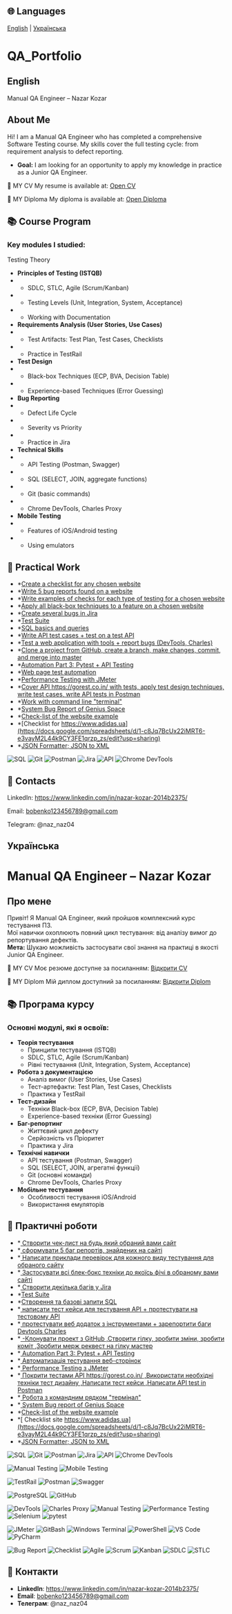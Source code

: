 ## 🌐 Languages
[English](#english) | [Українська](#українська)

# QA_Portfolio


## English

Manual QA Engineer – Nazar Kozar
## About Me
Hi! I am a Manual QA Engineer who has completed a comprehensive Software Testing course.
My skills cover the full testing cycle: from requirement analysis to defect reporting.
- **Goal:** I am looking for an opportunity to apply my knowledge in practice as a Junior QA Engineer.

📄 MY CV
My resume is available at: [Open CV](https://docs.google.com/document/d/1fH4OIndZ9ucDGzdAcgO0wF_6rlyLqiM5K35Sf7IUk0I/edit?usp=sharing) 

📄 MY Diploma
My diploma is available at: [Open Diploma](https://docs.google.com/document/d/1VAXE1D4EafhcQqgv3UPqJgRWmTqJ-PnJ35vdICCK0nc/edit?usp=sharing)

## 📚 Course Program
### Key modules I studied:
Testing Theory

- **Principles of Testing (ISTQB)**
 - * SDLC, STLC, Agile (Scrum/Kanban)
 - * Testing Levels (Unit, Integration, System, Acceptance)
 - * Working with Documentation
- **Requirements Analysis (User Stories, Use Cases)**
 - * Test Artifacts: Test Plan, Test Cases, Checklists
 - * Practice in TestRail
- **Test Design**
 - * Black-box Techniques (ECP, BVA, Decision Table)
 - * Experience-based Techniques (Error Guessing)
- **Bug Reporting**
 - * Defect Life Cycle
 - * Severity vs Priority
 - * Practice in Jira
- **Technical Skills**
 - * API Testing (Postman, Swagger)
 - * SQL (SELECT, JOIN, aggregate functions)
 - * Git (basic commands)
 - * Chrome DevTools, Charles Proxy
- **Mobile Testing**
 - * Features of iOS/Android testing
 - * Using emulators

## 📝 Practical Work
- *[Create a checklist for any chosen website](https://docs.google.com/spreadsheets/d/1zVfdFhl3OmB_d0PZnol8p9jYu-zbMFBW4PRjPz3ZBrA/edit?usp=sharing)
- *[Write 5 bug reports found on a website](https://docs.google.com/spreadsheets/d/14YTW_lHVJ-xPFAMNhsTyc6MXggGJVuxO58kII8IuLbA/edit?usp=sharing)
- *[Write examples of checks for each type of testing for a chosen website](https://docs.google.com/document/d/1pdWA6qrF-9Tp7NqscfDnTanxqF2-Bi3Olu6psJXlELA/edit?usp=sharing)
- *[Apply all black-box techniques to a feature on a chosen website](https://docs.google.com/document/d/1bYbIeHtm-iebGv6jicg5DDkz-86oMFeAJ6BWu9VRtkA/edit?usp=sharing)
- *[Create several bugs in Jira](https://docs.google.com/document/d/1dC-9JREDZ5I7YXKFYlxIwpZIB0A5qS3VRi7uHUdUh3M/edit?usp=sharing)
- *[Test Suite ](https://docs.google.com/document/d/1_SkORirf_wnlRZBvR_VDe47gCD7WLkuzKrHOhSaIsNU/edit?usp=sharing)
- *[SQL basics and queries](https://docs.google.com/document/d/1HNnJO-nV-ZRfFZQTBQWjqaI403gj_-4_Lwpk2MXwXXY/edit?usp=sharing)
- *[Write API test cases + test on a test API](https://docs.google.com/document/d/1rsRfYm4Q7EuPX3NHsQ980dZp2N-5QKadXLfmo-1rJhU/edit?usp=sharing)
- *[Test a web application with tools + report bugs (DevTools, Charles)](https://docs.google.com/document/d/1Q9MZXp6HeHpXpas3_aHOonwrkSdKJb7jVomOaYG9cnQ/edit?usp=sharing)
- *[Clone a project from GitHub, create a branch, make changes, commit, and merge into master](https://docs.google.com/document/d/1-UpiOno_AatQXJq7TMbscr8xgWEnrROUUdIMcc_IexQ/edit?usp=sharing)
- *[Automation Part 3: Pytest + API Testing](https://docs.google.com/document/d/1yp2bSRQZThtJtmDrr8bPA3TfrAnecfaxJoCVzi0Gl1s/edit?usp=sharing)
- *[Web page test automation](https://docs.google.com/document/d/1cFnQwnpJb_FnUxWnZJBDDqCBnmKjSmqKJYw13wWS_Nw/edit?usp=sharing)
- *[Performance Testing with JMeter](https://docs.google.com/document/d/1AlJ6QVqypCPt3zFEWLFy_WaTZ5Gc-mspfGk6uUA3oD0/edit?usp=sharing)
- *[Cover API https://gorest.co.in/ with tests, apply test design techniques, write test cases, write API tests in Postman](https://docs.google.com/document/d/1sw9wNisyRFEMxmeyb45xvbqzXquIivPXjhfSrkIuhIU/edit?usp=sharing)
- *[Work with command line "terminal"](https://docs.google.com/document/d/1cMB_FzTM8NJN9gMzswz6C853VatABe6YjA671qZkTTI/edit?usp=sharing)
- *[System Bug Report of Genius Space](https://docs.google.com/document/d/1iZpOunVgZX6DIjUvfYaofUDwNMCD45u6DjYqGzmC7ao/edit?usp=sharing)
- *[Check-list of the website example](https://docs.google.com/document/d/1sHRPs01wbmVcx6iJ2L6lSl1zfs15ODITRbBTE8pVPGo/edit?usp=sharing)
- *[Checklist for https://www.adidas.ua](https://docs.google.com/spreadsheets/d/1-c8Jq7BcUx22iMRT6-e3vayM2L44k9CY3FE1qrzp_zs/edit?usp=sharing)
- *[JSON Formatter; JSON to XML](https://docs.google.com/document/d/1N8YZF2uHmiSoHmku88_CeZ5Cfjf3VaWULzwZfYKpOQ0/edit?usp=sharing)


![SQL](https://img.shields.io/badge/SQL-4479A1?style=for-the-badge&logo=postgresql&logoColor=white)
![Git](https://img.shields.io/badge/GIT-F05032?style=for-the-badge&logo=git&logoColor=white)
![Postman](https://img.shields.io/badge/Postman-FF6C37?style=for-the-badge&logo=postman&logoColor=white)
![Jira](https://img.shields.io/badge/Jira-0052CC?style=for-the-badge&logo=jira&logoColor=white)
![API](https://img.shields.io/badge/API-FF6C37?style=for-the-badge&logo=swagger&logoColor=white)
![Chrome DevTools](https://img.shields.io/badge/Chrome_DevTools-4285F4?style=for-the-badge&logo=google-chrome&logoColor=white)



## 📌 Contacts
LinkedIn: https://www.linkedin.com/in/nazar-kozar-2014b2375/

Email: bobenko123456789@gmail.com

Telegram: @naz_naz04








## Українська

# Manual QA Engineer – Nazar Kozar

## Про мене
Привіт! Я Manual QA Engineer, який пройшов комплексний курс тестування ПЗ.  
Мої навички охоплюють повний цикл тестування: від аналізу вимог до репортування дефектів.  
**Мета:** Шукаю можливість застосувати свої знання на практиці в якості Junior QA Engineer.

📄 MY CV
Моє резюме доступне за посиланням: [Відкрити CV](https://docs.google.com/document/d/1fH4OIndZ9ucDGzdAcgO0wF_6rlyLqiM5K35Sf7IUk0I/edit?usp=sharing) 
 
📄 MY Diplom Мій диплом доступний за посиланням: [Відкрити Diplom](https://docs.google.com/document/d/1VAXE1D4EafhcQqgv3UPqJgRWmTqJ-PnJ35vdICCK0nc/edit?usp=sharing)

## 📚 Програма курсу
### Основні модулі, які я освоїв:
- **Теорія тестування**
  - Принципи тестування (ISTQB)
  - SDLC, STLC, Agile (Scrum/Kanban)
  - Рівні тестування (Unit, Integration, System, Acceptance)
- **Робота з документацією**
  - Аналіз вимог (User Stories, Use Cases)
  - Тест-артефакти: Test Plan, Test Cases, Checklists
  - Практика у TestRail
- **Тест-дизайн**
  - Техніки Black-box (ECP, BVA, Decision Table)
  - Experience-based техніки (Error Guessing)
- **Баг-репортинг**
  - Життєвий цикл дефекту
  - Серйозність vs Пріоритет
  - Практика у Jira
- **Технічні навички**
  - API тестування (Postman, Swagger)
  - SQL (SELECT, JOIN, агрегатні функції)
  - Git (основні команди)
  - Chrome DevTools, Charles Proxy
- **Мобільне тестування**
  - Особливості тестування iOS/Android
  - Використання емуляторів
 
## 📝 Практичні роботи 
- *[ Створити чек-лист на будь який обраний вами сайт](https://docs.google.com/spreadsheets/d/1nwb-snFBUdJWye21h-Pvxv9Z3xfDWMZZhO1LM8vL1AM/edit?usp=sharing)
- *[ сформувати 5 баг репортів, знайдених на сайті](https://docs.google.com/spreadsheets/d/139fJ1XUNU5FE3lneYSF4oEnlT8NzgRrwQjulIUmsMg8/edit?usp=sharing)
- *[ Написати приклади перевірок для кожного виду тестування для обраного сайту](https://docs.google.com/document/d/1CXrJ7u6I1AcxUf4U9tg96pG-l--06OzkTAlk43HfZwI/edit?usp=sharing)
- *[ Застосувати всі блек-бокс техніки до якоїсь фічі в обраному вами сайті](https://docs.google.com/document/d/1fkRWD7xNCnFNR4UbROShG8uHxeLgemuVhkWYQP-TR5Q/edit?usp=sharing)
- *[ Створити декілька багів у Jira](https://docs.google.com/document/d/1dC-9JREDZ5I7YXKFYlxIwpZIB0A5qS3VRi7uHUdUh3M/edit?usp=sharing)
- *[Test Suite](https://docs.google.com/document/d/1_SkORirf_wnlRZBvR_VDe47gCD7WLkuzKrHOhSaIsNU/edit?usp=sharing)
- *[Створення та базові запити SQL](https://docs.google.com/document/d/1HNnJO-nV-ZRfFZQTBQWjqaI403gj_-4_Lwpk2MXwXXY/edit?usp=sharing)
- *[ написати тест кейси для тестування API + протестувати на тестовому API](https://docs.google.com/document/d/1rsRfYm4Q7EuPX3NHsQ980dZp2N-5QKadXLfmo-1rJhU/edit?usp=sharing)
- *[ протестувати веб додаток з інструментами + зарепортити баги Devtools Charles](https://docs.google.com/document/d/1Q9MZXp6HeHpXpas3_aHOonwrkSdKJb7jVomOaYG9cnQ/edit?usp=sharing)
- *[ -Клонувати проект з GitHub ,Cтворити гілку, зробити зміни, зробити коміт ,Зробити мерж реквест на гілку мастер](https://docs.google.com/document/d/1-UpiOno_AatQXJq7TMbscr8xgWEnrROUUdIMcc_IexQ/edit?usp=sharing)
- *[ Automation Part 3: Pytest + API Testing](https://docs.google.com/document/d/1yp2bSRQZThtJtmDrr8bPA3TfrAnecfaxJoCVzi0Gl1s/edit?usp=sharing)
- *[ Автоматизація тестування веб-сторінок](https://docs.google.com/document/d/1cFnQwnpJb_FnUxWnZJBDDqCBnmKjSmqKJYw13wWS_Nw/edit?usp=sharing)
- *[ Performance Testing з JMeter](https://docs.google.com/document/d/1AlJ6QVqypCPt3zFEWLFy_WaTZ5Gc-mspfGk6uUA3oD0/edit?usp=sharing)
- *[ Покрити тестами API https://gorest.co.in/ ,Використати необхідні техніки тест дизайну ,Написати тест кейси ,Написати API test in Postman](https://docs.google.com/document/d/1sw9wNisyRFEMxmeyb45xvbqzXquIivPXjhfSrkIuhIU/edit?usp=sharing)
- *[ Робота з командним рядком "термінал"](https://docs.google.com/document/d/1cMB_FzTM8NJN9gMzswz6C853VatABe6YjA671qZkTTI/edit?usp=sharing)   
- *[ System Bug report of Genius Space](https://docs.google.com/document/d/1iZpOunVgZX6DIjUvfYaofUDwNMCD45u6DjYqGzmC7ao/edit?usp=sharing)
- *[Check-list of the website example](https://docs.google.com/document/d/1sHRPs01wbmVcx6iJ2L6lSl1zfs15ODITRbBTE8pVPGo/edit?usp=sharing)
- *[ Checklist site https://www.adidas.ua](https://docs.google.com/spreadsheets/d/1-c8Jq7BcUx22iMRT6-e3vayM2L44k9CY3FE1qrzp_zs/edit?usp=sharing)
- *[JSON Formatter; JSON to XML](https://docs.google.com/document/d/1N8YZF2uHmiSoHmku88_CeZ5Cfjf3VaWULzwZfYKpOQ0/edit?usp=sharing)



![SQL](https://img.shields.io/badge/SQL-4479A1?style=for-the-badge&logo=postgresql&logoColor=white)
![Git](https://img.shields.io/badge/GIT-F05032?style=for-the-badge&logo=git&logoColor=white)
![Postman](https://img.shields.io/badge/Postman-FF6C37?style=for-the-badge&logo=postman&logoColor=white)
![Jira](https://img.shields.io/badge/Jira-0052CC?style=for-the-badge&logo=jira&logoColor=white)
![API](https://img.shields.io/badge/API-FF6C37?style=for-the-badge&logo=swagger&logoColor=white)
![Chrome DevTools](https://img.shields.io/badge/Chrome_DevTools-4285F4?style=for-the-badge&logo=google-chrome&logoColor=white)

![Manual Testing](https://img.shields.io/badge/-Manual%20Testing-FF6C37?style=flat&logo=testrail&logoColor=white)
![Mobile Testing](https://img.shields.io/badge/-Mobile%20Testing-3DDC84?style=flat&logo=android&logoColor=white)

![TestRail](https://img.shields.io/badge/-TestRail-65C179?style=flat&logo=&logoColor=white)
![Postman](https://img.shields.io/badge/-Postman-FF6C37?style=flat&logo=postman&logoColor=white)
![Swagger](https://img.shields.io/badge/-Swagger-85EA2D?style=flat&logo=swagger&logoColor=black)

![PostgreSQL](https://img.shields.io/badge/-PostgreSQL-4169E1?style=flat&logo=postgresql&logoColor=white)
![GitHub](https://img.shields.io/badge/-GitHub-181717?style=flat&logo=github&logoColor=white)

![DevTools](https://img.shields.io/badge/-DevTools-4285F4?style=flat&logo=google-chrome&logoColor=white)
![Charles Proxy](https://img.shields.io/badge/-Charles%20Proxy-8CC4D7?style=flat&logo=&logoColor=white)
![Manual Testing](https://img.shields.io/badge/-Manual%20Testing-FF6C37?style=for-the-badge&logo=testrail&logoColor=white)
![Performance Testing](https://img.shields.io/badge/-Performance%20Testing-000000?style=for-the-badge&logo=jmeter&logoColor=white)
![Selenium](https://img.shields.io/badge/-Selenium-43B02A?style=for-the-badge&logo=selenium&logoColor=white)
![pytest](https://img.shields.io/badge/-pytest-0A9EDC?style=for-the-badge&logo=pytest&logoColor=white)

![JMeter](https://img.shields.io/badge/-JMeter-D22128?style=for-the-badge&logo=apachejmeter&logoColor=white)
![GitBash](https://img.shields.io/badge/-Git%20Bash-4EAA25?style=for-the-badge&logo=git&logoColor=white)
![Windows Terminal](https://img.shields.io/badge/-Windows%20Terminal-4D4D4D?style=for-the-badge&logo=windowsterminal&logoColor=white)
![PowerShell](https://img.shields.io/badge/-PowerShell-5391FE?style=for-the-badge&logo=powershell&logoColor=white)
![VS Code](https://img.shields.io/badge/-VS%20Code-007ACC?style=for-the-badge&logo=visualstudiocode&logoColor=white)
![PyCharm](https://img.shields.io/badge/-PyCharm-000000?style=for-the-badge&logo=pycharm&logoColor=white)

![Bug Report](https://img.shields.io/badge/-Bug%20Reports-FF0000?style=for-the-badge)
![Checklist](https://img.shields.io/badge/-Checklists-00AA00?style=for-the-badge)
![Agile](https://img.shields.io/badge/-Agile-0096D6?style=for-the-badge&logo=agile&logoColor=white)
![Scrum](https://img.shields.io/badge/-Scrum-0096D6?style=for-the-badge)
![Kanban](https://img.shields.io/badge/-Kanban-0096D6?style=for-the-badge&logo=kanban&logoColor=white)
![SDLC](https://img.shields.io/badge/-SDLC-2496ED?style=for-the-badge)
![STLC](https://img.shields.io/badge/-STLC-2496ED?style=for-the-badge)



## 📌 Контакти
- **LinkedIn**: https://www.linkedin.com/in/nazar-kozar-2014b2375/ 
- **Email**: bobenko123456789@gmail.com  
- **Телеграм**: @naz_naz04 
